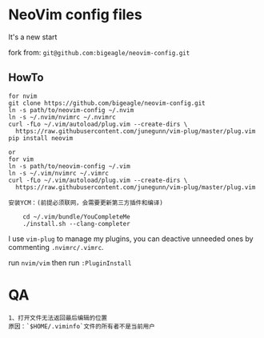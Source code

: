 # NeoVim config files

It's a new start

fork from: `git@github.com:bigeagle/neovim-config.git`

## HowTo

```
for nvim
git clone https://github.com/bigeagle/neovim-config.git
ln -s path/to/neovim-config ~/.nvim
ln -s ~/.nvim/nvimrc ~/.nvimrc
curl -fLo ~/.vim/autoload/plug.vim --create-dirs \
  https://raw.githubusercontent.com/junegunn/vim-plug/master/plug.vim
pip install neovim

or
for vim
ln -s path/to/neovim-config ~/.vim
ln -s ~/.vim/nvimrc ~/.vimrc
curl -fLo ~/.vim/autoload/plug.vim --create-dirs \
  https://raw.githubusercontent.com/junegunn/vim-plug/master/plug.vim
```

```
安装YCM：(前提必须联网，会需要更新第三方插件和编译)
    
    cd ~/.vim/bundle/YouCompleteMe
    ./install.sh --clang-completer
```

I use `vim-plug` to manage my plugins, you can deactive unneeded ones by commenting `.nvimrc/.vimrc`.

run `nvim/vim` then run `:PluginInstall`

# QA
```
1、打开文件无法返回最后编辑的位置
原因：`$HOME/.viminfo`文件的所有者不是当前用户
```
